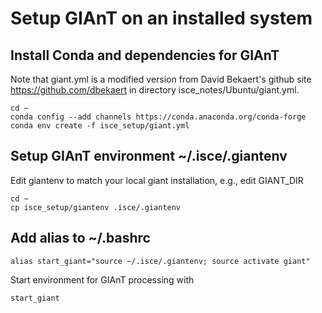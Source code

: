 # Setup GIAnT on an installed system

## Install Conda and dependencies for GIAnT
Note that giant.yml is a modified version from David Bekaert's github site https://github.com/dbekaert in directory isce_notes/Ubuntu/giant.yml.

```
cd ~
conda config --add channels https://conda.anaconda.org/conda-forge
conda env create -f isce_setup/giant.yml
```

## Setup GIAnT environment ~/.isce/.giantenv
Edit giantenv to match your local giant installation, e.g., edit GIANT_DIR
```
cd ~
cp isce_setup/giantenv .isce/.giantenv
```

## Add alias to ~/.bashrc
```
alias start_giant="source ~/.isce/.giantenv; source activate giant"
```

Start environment for GIAnT processing with
```
start_giant
```


